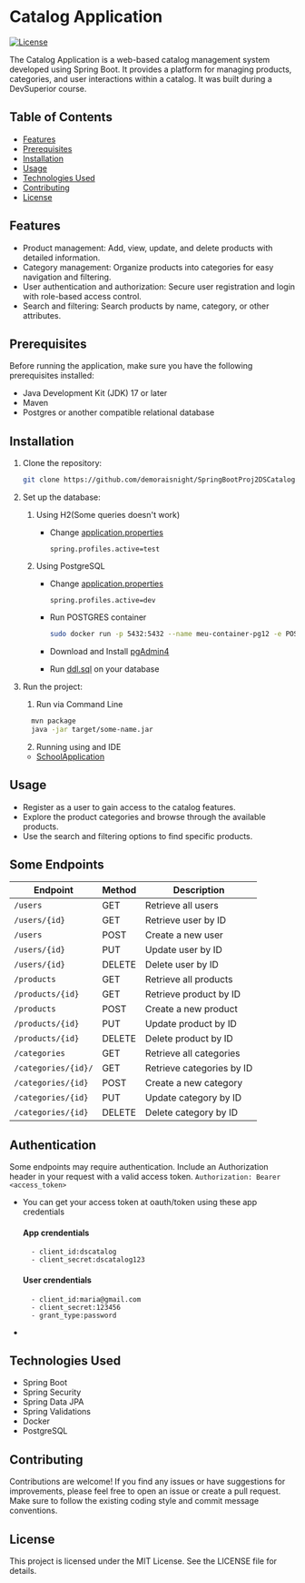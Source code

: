 # Catalog Application

[![License](https://img.shields.io/badge/License-MIT-blue.svg)](https://opensource.org/licenses/MIT)

The Catalog Application is a web-based catalog management system developed using Spring Boot. It provides a platform for managing products, categories, and user interactions within a catalog. It was built during a DevSuperior course.

## Table of Contents

- [Features](#features)
- [Prerequisites](#prerequisites)
- [Installation](#installation)
- [Usage](#usage)
- [Technologies Used](#technologies-used)
- [Contributing](#contributing)
- [License](#license)

## Features

- Product management: Add, view, update, and delete products with detailed information.
- Category management: Organize products into categories for easy navigation and filtering.
- User authentication and authorization: Secure user registration and login with role-based access control.
- Search and filtering: Search products by name, category, or other attributes.

## Prerequisites

Before running the application, make sure you have the following prerequisites installed:

- Java Development Kit (JDK) 17 or later
- Maven
- Postgres or another compatible relational database

## Installation

1. Clone the repository:

   ```bash
   git clone https://github.com/demoraisnight/SpringBootProj2DSCatalog

2. Set up the database:
   1. Using H2(Some queries doesn't work)
      - Change [application.properties](/application.properties)

        `spring.profiles.active=test`
   2. Using PostgreSQL
      - Change [application.properties](/application.properties)

        `spring.profiles.active=dev`
      - Run POSTGRES container
          ```bash
          sudo docker run -p 5432:5432 --name meu-container-pg12 -e POSTGRES_PASSWORD=1234567 -e POSTGRES_DB=dscatalog postgres:12-alpine
      - Download and Install [pgAdmin4](https://www.pgadmin.org/download/pgadmin-4-apt/)
      - Run [ddl.sql](/src/ddl.sql) on your database
3. Run the project:
   1. Run via Command Line
    ```bash
      mvn package
      java -jar target/some-name.jar
    ```
   2. Running using and IDE
   - [SchoolApplication](/com/example/dscatalog/DscatalogApplication.java)
## Usage
- Register as a user to gain access to the catalog features.
- Explore the product categories and browse through the available products.
- Use the search and filtering options to find specific products.

## Some Endpoints
| Endpoint            | Method | Description               |
|---------------------|--------|---------------------------|
| `/users`            | GET    | Retrieve all users        |                                                                                             |
| `/users/{id}`       | GET    | Retrieve user by ID       |                                                                                            |  
| `/users`            | POST   | Create a new user         | 
| `/users/{id}`       | PUT    | Update user by ID         | 
| `/users/{id}`       | DELETE | Delete user by ID         |                                                                                        |
| `/products`         | GET    | Retrieve all products     |                                                                                             |
| `/products/{id}`    | GET    | Retrieve product by ID    |                                                                                        |  
| `/products`         | POST   | Create a new product      | 
| `/products/{id}`    | PUT    | Update product by ID      |
| `/products/{id}`    | DELETE | Delete product by ID      |   
| `/categories`       | GET    | Retrieve all categories   |                                                                                             |
| `/categories/{id}/` | GET    | Retrieve categories by ID |                                                                                        |  
| `/categories/{id}`  | POST   | Create a new category     | 
| `/categories/{id}`  | PUT    | Update category by ID     |
| `/categories/{id}`  | DELETE | Delete category by ID     |

## Authentication
Some endpoints may require authentication. Include an Authorization header in your request with a valid access token.
`Authorization: Bearer <access_token>`
- You can get your access token at oauth/token using these app credentials
  #### App crendentials
        - client_id:dscatalog
        - client_secret:dscatalog123
  #### User crendentials
        - client_id:maria@gmail.com
        - client_secret:123456
        - grant_type:password
- 
## Technologies Used
- Spring Boot
- Spring Security
- Spring Data JPA
- Spring Validations
- Docker
- PostgreSQL

## Contributing
Contributions are welcome! If you find any issues or have suggestions for improvements, please feel free to open an issue or create a pull request. Make sure to follow the existing coding style and commit message conventions.

## License
This project is licensed under the MIT License. See the LICENSE file for details.


